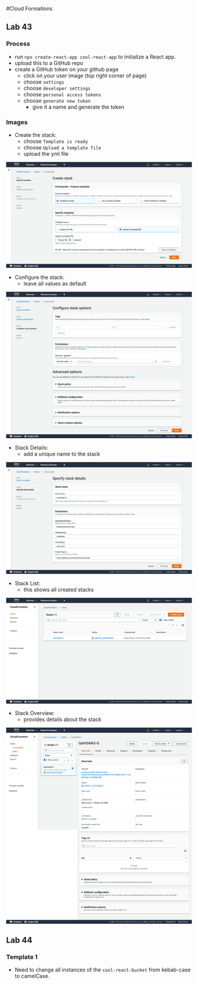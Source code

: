 #Cloud Formations

## Lab 43
### Process
* run `npx create-react-app cool-react-app` to initialize a React app.
* upload this to a GitHub repo
* create a GitHub token on your github page
  * click on your user image (top right corner of page)
  * choose `settings`
  * choose `developer settings`
  * choose `personal access tokens`
  * choose `generate new token`
    * give it a name and generate the token

### Images

* Create the stack:
  * choose `Template is ready`
  * choose `Upload a template file`
  * upload the yml file

![create stack](./assets/create-stack.png)

* Configure the stack:
  * leave all values as default

![configure stack](./assets/configure-stack.png)

* Stack Details:
  * add a unique name to the stack

![stack details](./assets/stack-details.png)

* Stack List:
  * this shows all created stacks

![stack list](./assets/stacks.png)

* Stack Overview:
  * provides details about the stack

![stack overview](./assets/stack-overview.png)

## Lab 44
### Template 1
* Need to change all instances of the `cool-react-bucket` from kebab-case to camelCase.
